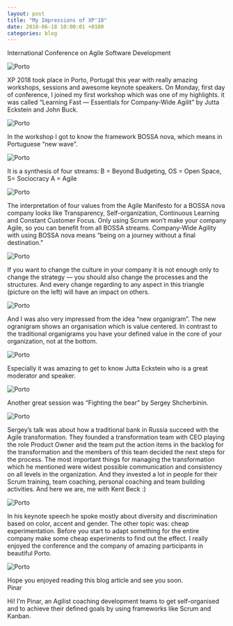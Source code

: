 ```yaml
---
layout: post
title: "My Impressions of XP'18"
date: 2018-06-18 10:00:01 +0100
categories: blog
---
```


International Conference on Agile Software Development    

![Porto](/assets/images/porto1.jpeg)  

XP 2018 took place in Porto, Portugal this year with really amazing workshops, sessions and awesome keynote speakers. On Monday, first day of conference, I joined my first workshop which was one of my highlights.
it was called “Learning Fast — Essentials for Company-Wide Agilit” by Jutta Eckstein and John Buck.

![Porto](/assets/images/porto2.jpeg)  

In the workshop I got to know the framework BOSSA nova, which means in Portuguese “new wave”.

![Porto](/assets/images/porto3.jpeg)  

It is a synthesis of four streams: B = Beyond Budgeting, OS = Open Space, S= Sociocracy A = Agile

![Porto](/assets/images/porto4.jpeg)  

The interpretation of four values from the Agile Manifesto for a BOSSA nova company looks like Transparency, Self-organization, Continuous Learning and Constant Customer Focus.
Only using Scrum won’t make your company Agile, so you can benefit from all BOSSA streams. Company-Wide Agility with using BOSSA nova means “being on a journey without a final destination.”

![Porto](/assets/images/porto5.jpeg)  

If you want to change the culture in your company it is not enough only to change the strategy — you should also change the processes and the structures. And every change regarding to any aspect in this triangle (picture on the left) will have an impact on others.

![Porto](/assets/images/porto6.jpeg)  

And I was also very impressed from the idea “new organigram”. The new ogranigram shows an organisation which is value centered. In contrast to the traditional organigrams you have your defined value in the core of your organization, not at the bottom.

![Porto](/assets/images/porto7.jpeg)  

Especially it was amazing to get to know Jutta Eckstein who is a great moderator and speaker.

![Porto](/assets/images/porto8.jpeg)  

Another great session was “Fighting the bear” by Sergey Shcherbinin.

![Porto](/assets/images/porto9.jpeg)  

Sergey’s talk was about how a traditional bank in Russia succeed with the Agile transformation. They founded a transformation team with CEO playing the role Product Owner and the team put the action items in the backlog for the transformation and the members of this team decided the next steps for the process. The most important things for managing the transformation which he mentioned were widest possible communication and consistency on all levels in the organization. And they invested a lot in people for their Scrum training, team coaching, personal coaching and team building activities.
And here we are, me with Kent Beck :)

![Porto](/assets/images/porto10.jpeg)  

In his keynote speech he spoke mostly about diversity and discrimination based on color, accent and gender. The other topic was: cheap experimentation. Before you start to adapt something for the entire company make some cheap experiments to find out the effect.
I really enjoyed the conference and the company of amazing participants in beautiful Porto.

![Porto](/assets/images/porto11.jpeg)  

Hope you enjoyed reading this blog article and see you soon.  
Pinar  

Hi! I’m Pinar, an Agilist coaching development teams to get self-organised and to achieve their defined goals by using frameworks like Scrum and Kanban.

